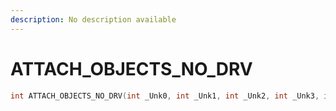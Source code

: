 ```yaml
---
description: No description available 
---
```


# ATTACH_OBJECTS_NO_DRV

```cpp
int ATTACH_OBJECTS_NO_DRV(int _Unk0, int _Unk1, int _Unk2, int _Unk3, int _Unk4, int _Unk5, int _Unk6, int _Unk7, int _Unk8);
```